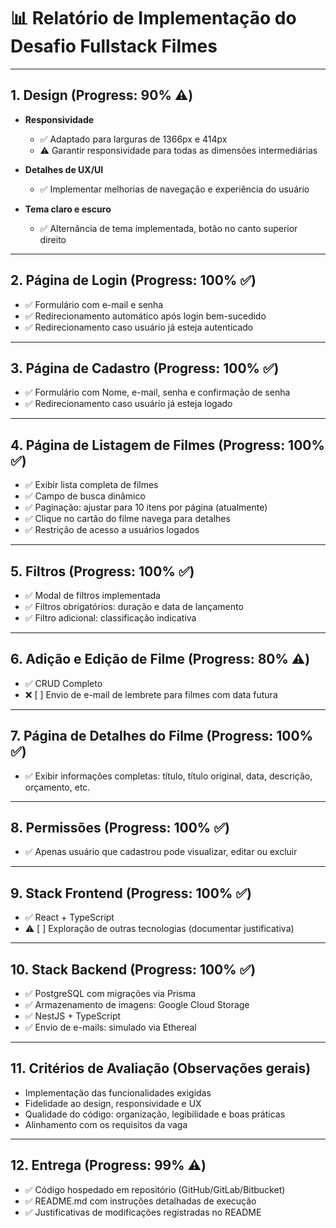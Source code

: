 # 📊 Relatório de Implementação do Desafio Fullstack Filmes

---

## 1. Design (Progress: 90% ⚠️)

- **Responsividade**  
  - ✅ Adaptado para larguras de 1366px e 414px  
  - ⚠️ Garantir responsividade para todas as dimensões intermediárias  

- **Detalhes de UX/UI**  
  - ✅ Implementar melhorias de navegação e experiência do usuário  

- **Tema claro e escuro**  
  - ✅ Alternância de tema implementada, botão no canto superior direito  

---

## 2. Página de Login (Progress: 100% ✅)

- ✅ Formulário com e-mail e senha  
- ✅ Redirecionamento automático após login bem-sucedido  
- ✅ Redirecionamento caso usuário já esteja autenticado  

---

## 3. Página de Cadastro (Progress: 100% ✅)

- ✅ Formulário com Nome, e-mail, senha e confirmação de senha  
- ✅ Redirecionamento caso usuário já esteja logado  

---

## 4. Página de Listagem de Filmes (Progress: 100% ✅)

- ✅ Exibir lista completa de filmes  
- ✅ Campo de busca dinâmico  
- ✅ Paginação: ajustar para 10 itens por página (atualmente)  
- ✅ Clique no cartão do filme navega para detalhes  
- ✅ Restrição de acesso a usuários logados  

---

## 5. Filtros (Progress: 100% ✅)

- ✅ Modal de filtros implementada  
- ✅ Filtros obrigatórios: duração e data de lançamento  
- ✅ Filtro adicional: classificação indicativa  

---

## 6. Adição e Edição de Filme (Progress: 80% ⚠️)

- ✅ CRUD Completo  
- ❌ [ ] Envio de e-mail de lembrete para filmes com data futura  

---

## 7. Página de Detalhes do Filme (Progress: 100% ✅)

- ✅ Exibir informações completas: título, título original, data, descrição, orçamento, etc.  

---

## 8. Permissões (Progress: 100% ✅)

- ✅ Apenas usuário que cadastrou pode visualizar, editar ou excluir  

---

## 9. Stack Frontend (Progress: 100% ✅)

- ✅ React + TypeScript  
- ⚠️ [ ] Exploração de outras tecnologias (documentar justificativa)  

---

## 10. Stack Backend (Progress: 100% ✅)

- ✅ PostgreSQL com migrações via Prisma  
- ✅ Armazenamento de imagens: Google Cloud Storage  
- ✅ NestJS + TypeScript  
- ✅ Envio de e-mails: simulado via Ethereal  

---

## 11. Critérios de Avaliação (Observações gerais)

- Implementação das funcionalidades exigidas  
- Fidelidade ao design, responsividade e UX  
- Qualidade do código: organização, legibilidade e boas práticas  
- Alinhamento com os requisitos da vaga  

---

## 12. Entrega (Progress: 99% ⚠️)

- ✅ Código hospedado em repositório (GitHub/GitLab/Bitbucket)  
- ✅ README.md com instruções detalhadas de execução  
- ✅ Justificativas de modificações registradas no README  
